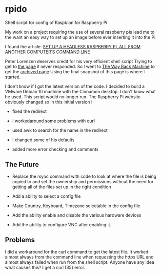 # rpido

Shell script for config of Raspbian for Raspberry Pi

My work on a project requiring the use of several raspberry pis lead me to the want an easy way to set up an image before ever inserting it into the Pi.

I found the article:
[SET UP A HEADLESS RASPBERRY PI, ALL FROM ANOTHER COMPUTER’S COMMAND LINE](https://hackaday.com/2018/11/24/set-up-a-headless-raspberry-pi-all-from-another-computers-command-line/)

Peter Lorenzen deserves credit for his very efficient shell script
Trying to get to [the page](http://peter.lorenzen.us/linux/headless-raspberry-pi-configuration) it never responded. So I went to [The Way Back Machine](https://archive.org) to get the [archived page](https://web.archive.org/web/20190131013305/http://peter.lorenzen.us/linux/headless-raspberry-pi-configuration) Using the final snapshot of this page is where I started.

I don't know if I got the latest version of the code. I decided to build a VMware Debian 10 machine with the Cinnamon desktop. I don't know what he used. This script would no longer run. The Raspberry Pi website obviously changed so in this initial version I:

- fixed the redirect

- I workedaround some problems with curl

- used awk to search for the name in the redirect

- I changed some of his defaults

- added more error checking and comments

## The Future

- Replace the rsync command with code to look at where the file is being copied to and set the ownership and permissions without the need for getting all of the files set up in the right condition

- Add a ability to select a config file

- Make Country, Keyboard, Timezone selectable in the config file

- Add the ability enable and disable the various hardware devices

- Add the ability to configure VNC after enabling it.

## Problems

I did a workaround for the curl command to get the latest file. It worked almost always from the command line when requesting the https URL and almost always failed when run from the shell script. Anyone have any idea what causes this?  I get a curl (35) error.
